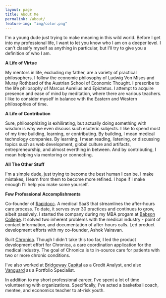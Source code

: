 ```yaml
---
layout: page
title: About Me
permalink: /about/
feature-img: "img/color.png"
---
```


I'm a young dude just trying to make meaning in this wild world. Before I get into my professional life, I want to let you know who I am on a deeper level. 
I can't classify myself as anything in particular, but I'll try to give you a definition of who I am. 

**A Life of Virtue**

My mentors in life, excluding my father, are a variety of practical philosophers. I follow the economic philosophy of Ludwig Von Mises and Muray Rothbard of the Austrian School of Economic Thought.
I prescribe to the life philosophy of Marcus Aurelius and Epictetus. I attempt to acquire presence and ease of mind by meditation, where there are various teachers. I like to consider
myself in balance with the Eastern and Western philosophies of time. 

**A Life of Contribution**

Sure, philosophizing is exhilirating, but actually doing something with wisdom is why we even discuss such esoteric subjects. I like to spend most of my time building, learning, or contributing. 
By building, I mean medical technology companies. By learning, I mean reading, listening, or discussing topics such as web development, global culture and artifacts, entrepreneurship, and almost everthing in between. 
And by contributing, I mean helping via mentoring or connecting. 

**All The Other Stuff**

I'm a simple dude, just trying to become the best human I can be. I make mistakes, I learn from them to become more refined. I hope if I make enough I'll help you make
some yourself.

**Few Professional Accomplishments**

Co-founder of [Rapidocc](https://www.rapidocc.com). A medical SaaS that streamlines the after-hours care process. To date, it serves over 30 practices and continues to grow, albeit passively.
I started the company during my MBA progam at [Babson College](http://www.babson.edu/Pages/default.aspx). It solved two inherent problems with the medical industry - point of contact information,
and documentation of after-hours calls. Led product development efforts with my co-founder, Ashok Vairavan.

Built [Chronica](www.chronicacare.com). Though I didn't take this too far, I led the product development effort for Chronica, a care coordination application for the medical industry. 
The goal of Chronica is to in-source care for patients with two or more chronic conditions. 

I've also worked at [Bridgeway Capital](https://www.bridgewaycapital.org/) as a Credit Analyst, and also [Vanguard](https://investor.vanguard.com/corporate-portal/) as a Portfolio Specialist.

In addition to my short professional career, I've spent a lot of time volunteering with organizations. Specifically, I've acted a basketball coach, mentee, and economics teacher to 
at-risk youth. 





